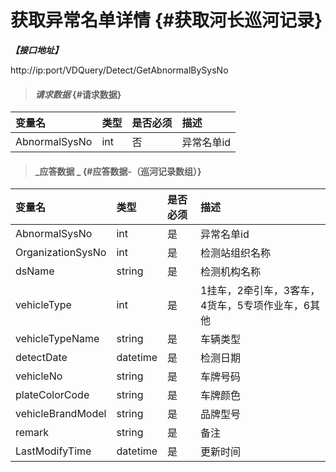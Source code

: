 # 获取异常名单详情 {#获取河长巡河记录}

_**【接口地址】**_

http://ip:port/VDQuery/Detect/GetAbnormalBySysNo

> #### _请求数据_ {#请求数据}

| 变量名 | 类型 | 是否必须 | 描述 |
| :--- | :--- | :--- | :--- |
| AbnormalSysNo | int | 否 | 异常名单id |

> #### _应答数据 _ {#应答数据-（巡河记录数组）}

| 变量名 | 类型 | 是否必须 | 描述 |
| :--- | :--- | :--- | :--- |
| AbnormalSysNo | int | 是 | 异常名单id |
| OrganizationSysNo | int | 是 | 检测站组织名称 |
| dsName | string | 是 | 检测机构名称 |
| vehicleType | int | 是 | 1挂车，2牵引车，3客车，4货车，5专项作业车，6其他 |
| vehicleTypeName | string | 是 | 车辆类型 |
| detectDate | datetime | 是 | 检测日期 |
| vehicleNo | string | 是 | 车牌号码 |
| plateColorCode | string | 是 | 车牌颜色 |
| vehicleBrandModel | string | 是 | 品牌型号 |
| remark | string | 是 | 备注 |
| LastModifyTime | datetime | 是 | 更新时间 |



